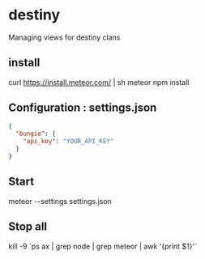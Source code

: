 # destiny
Managing views for destiny clans

## install
curl https://install.meteor.com/ | sh
meteor npm install

## Configuration : settings.json
```json
{
  "bungie": {
    "api_key": "YOUR_API_KEY"
  }
}
```

## Start
meteor --settings settings.json

## Stop all
kill -9 \`ps ax | grep node | grep meteor | awk '{print $1}'\`
